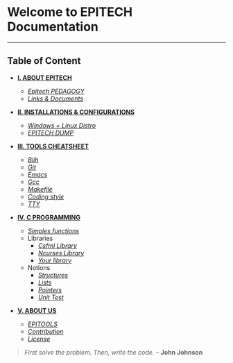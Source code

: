 # Welcome to EPITECH Documentation
***

## Table of Content

* **[I. ABOUT EPITECH](./)**

    - [*Epitech PEDAGOGY*](about_epitech/epitech.md)
    - [*Links & Documents*](about_epitech/links_docs.md)

* **[II. INSTALLATIONS & CONFIGURATIONS](install_config/dual_boot.md)**

    - [*Windows + Linux Distro*](install_config/dual_boot.md)
    - [*EPITECH DUMP*](install_config/dump.md)

* **[III. TOOLS CHEATSHEET](tools_cheatsheet/git.md)**

    - [*Blih*](tools_cheatsheet/blih.md)
    - [*Git*](tools_cheatsheet/git.md)
    - [*Emacs*](tools_cheatsheet/emacs.md)
    - [*Gcc*](tools_cheatsheet/gcc.md)
    - [*Makefile*](tools_cheatsheet/Makefile.md)
    - [*Coding style*](tools_cheatsheet/coding_style.md)
    - [*TTY*](tools_cheatsheet/TTY.md)

* **[IV. C PROGRAMMING](c_programming/functions.md)**

    - [*Simples functions*](c_programming/functions.md)
    - Libraries
        - [*Csfml Library*](tools_cheatsheet/csfml.md)
        - [*Ncurses Library*](tools_cheatsheet/ncurses.md)
        - [*Your library*](c_programming/libmy.md)
    - Notions
        - [*Structures*](c_programming/structures.md)
        - [*Lists*](c_programming/lists.md)
        - [*Pointers*](c_programming/pointers.md)
        - [*Unit Test*](c_programming/unit_test.md)

* **[V. ABOUT US](about_us/epitools.md)**

    - [*EPITOOLS*](about_us/epitools.md)
    - [*Contribution*](about_us/contribution.md)
    - [*License*](about_us/license.md)

> *First solve the problem. Then, write the code.* – **John Johnson**